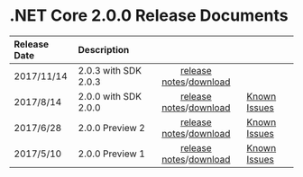 # .NET Core 2.0.0 Release Documents

| Release Date | Description |  |  |
| :-- | :-- | :--: | :-- |
| 2017/11/14 | 2.0.3 with SDK 2.0.3 | [release notes](2.0.3.md)/[download](https://github.com/dotnet/core/tree/master/release-notes/download-archives/2.0.3.md) | |
| 2017/8/14 | 2.0.0 with SDK 2.0.0 | [release notes](2.0.0.md)/[download](https://github.com/dotnet/core/tree/master/release-notes/download-archives/2.0.0-download.md) | [Known Issues](2.0.0-known-issues.md)|
| 2017/6/28 | 2.0.0 Preview 2 | [release notes](2.0.0-preview2.md)/[download](https://github.com/dotnet/core/tree/master/release-notes/download-archives/2.0.0-preview2-download.md) | [Known Issues](2.0.0-preview2-known-issues.md)|
| 2017/5/10 | 2.0.0 Preview 1 | [release notes](2.0.0-preview1.md)/[download](https://github.com/dotnet/core/tree/master/release-notes/download-archives/2.0.0-preview1-download.md) | [Known Issues](2.0.0-preview1-known-issues.md)|
